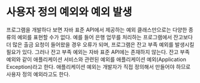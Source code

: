 # 사용자 정의 예외와 예외 발생

프로그램을 개발하다 보면 자바 표준 API에서 제공하는 예외 클래스만으로는
다양한 종류의 예외를 표현할 수가 없다. 예를 들어 은행 업무를 처리하는 프로그램에서 
잔고보다 더 많은 출금 요청이 들어왔을 경우 오류가 되며, 프로그램은 
잔고 부족 예외를 발생시킬 필요가 있다. 그러나 잔고 부족 예외는 
자바 표준 API에는 존재하지 않는다. 잔고 부족 예외와 같이 애플리케이션
서비스와 관련된 예외를 애플리케이션 예외(Application Exception)라고 한다.
애플리케이션 예외는 개발자가 직접 정의해서 만들어야 하므로 사용자 정의 예외라고도 한다.

